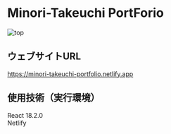 # Minori-Takeuchi PortForio  
![top](https://github.com/Minori-Takeuchi/Portfolio/assets/119908511/8f987c07-3c5c-4a22-9368-4d25171c18ab)  

## ウェブサイトURL  
https://minori-takeuchi-portfolio.netlify.app  

## 使用技術（実行環境）  
React 18.2.0  
Netlify
